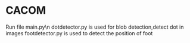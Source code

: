# CACOM
Run file main.py\n
dotdetector.py is used for blob detection,detect dot in images
footdetector.py is used to detect the position of foot
